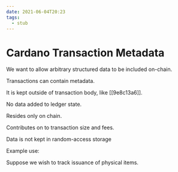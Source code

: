 ```yaml
---
date: 2021-06-04T20:23
tags: 
  - stub
---
```


# Cardano Transaction Metadata

We want to allow arbitrary structured data to be included on-chain.

Transactions can contain metadata.

It is kept outside of transaction body, like [[9e8c13a6]].

No data added to ledger state.

Resides only on chain.

Contributes on to transaction size and fees.

Data is not kept in random-access storage

Example use:

Suppose we wish to track issuance of physical items.

